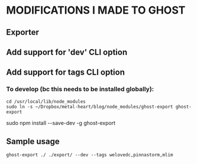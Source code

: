 # MODIFICATIONS I MADE TO GHOST

## Exporter
## Add support for 'dev' CLI option
## Add support for tags CLI option

### To develop (bc this needs to be installed globally):
```
cd /usr/local/lib/node_modules 
sudo ln -s ~/Dropbox/metal-heart/blog/node_modules/ghost-export ghost-export
```

sudo npm install --save-dev -g ghost-export
## Sample usage
`ghost-export ./ ./export/ --dev --tags welovedc,pinnastorm,mlim`
